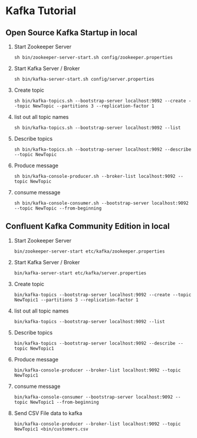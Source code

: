 # Kafka Tutorial

## Open Source Kafka Startup in local ##

1. Start Zookeeper Server

    ```sh bin/zookeeper-server-start.sh config/zookeeper.properties```

2. Start Kafka Server / Broker

    ```sh bin/kafka-server-start.sh config/server.properties```

3. Create topic

    ```sh bin/kafka-topics.sh --bootstrap-server localhost:9092 --create --topic NewTopic --partitions 3 --replication-factor 1```

4. list out all topic names

    ``` sh bin/kafka-topics.sh --bootstrap-server localhost:9092 --list ```

5. Describe topics

    ``` sh bin/kafka-topics.sh --bootstrap-server localhost:9092 --describe --topic NewTopic ```

6. Produce message

    ```sh bin/kafka-console-producer.sh --broker-list localhost:9092 --topic NewTopic```

7. consume message

    ``` sh bin/kafka-console-consumer.sh --bootstrap-server localhost:9092 --topic NewTopic --from-beginning ```

## Confluent Kafka Community Edition in local ##

1. Start Zookeeper Server

    ```bin/zookeeper-server-start etc/kafka/zookeeper.properties```

2. Start Kafka Server / Broker

    ```bin/kafka-server-start etc/kafka/server.properties```

3. Create topic

    ```bin/kafka-topics --bootstrap-server localhost:9092 --create --topic NewTopic1 --partitions 3 --replication-factor 1```

4. list out all topic names

    ``` bin/kafka-topics --bootstrap-server localhost:9092 --list ```

5. Describe topics

    ``` bin/kafka-topics --bootstrap-server localhost:9092 --describe --topic NewTopic1 ```

6. Produce message

    ```bin/kafka-console-producer --broker-list localhost:9092 --topic NewTopic1```

7. consume message

    ```bin/kafka-console-consumer --bootstrap-server localhost:9092 --topic NewTopic1 --from-beginning```

8. Send CSV File data to kafka

   ```bin/kafka-console-producer --broker-list localhost:9092 --topic NewTopic1 <bin/customers.csv```
